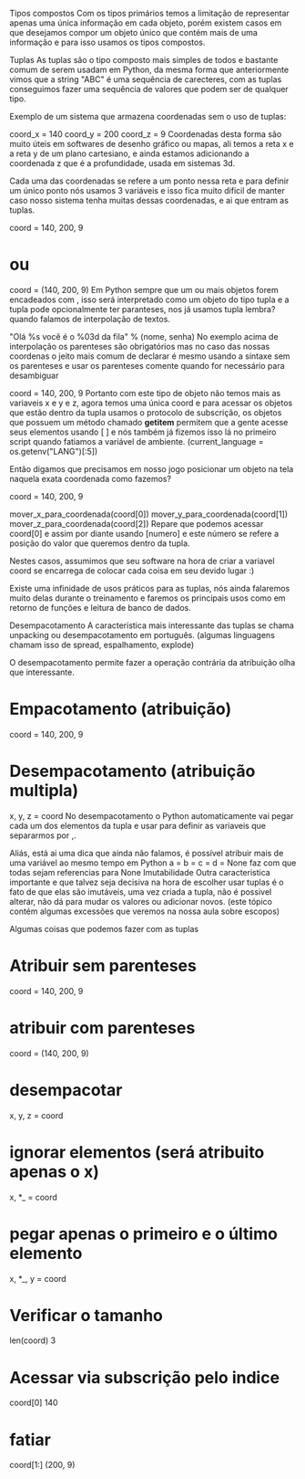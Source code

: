 Tipos compostos
Com os tipos primários temos a limitação de representar apenas uma única informação em cada objeto, porém existem casos em que desejamos compor um objeto único que contém mais de uma informação e para isso usamos os tipos compostos.

Tuplas
As tuplas são o tipo composto mais simples de todos e bastante comum de serem usadam em Python, da mesma forma que anteriormente vimos que a string "ABC" é uma sequência de carecteres, com as tuplas conseguimos fazer uma sequência de valores que podem ser de qualquer tipo.

Exemplo de um sistema que armazena coordenadas sem o uso de tuplas:

coord_x = 140
coord_y = 200
coord_z = 9
Coordenadas desta forma são muito úteis em softwares de desenho gráfico ou mapas, ali temos a reta x e a reta y de um plano cartesiano, e ainda estamos adicionando a coordenada z que é a profundidade, usada em sistemas 3d.



Cada uma das coordenadas se refere a um ponto nessa reta e para definir um único ponto nós usamos 3 variáveis e isso fica muito dificil de manter caso nosso sistema tenha muitas dessas coordenadas, e ai que entram as tuplas.

coord = 140, 200, 9

# ou

coord = (140, 200, 9)
Em Python sempre que um ou mais objetos forem encadeados com , isso será interpretado como um objeto do tipo tupla e a tupla pode opcionalmente ter paranteses, nos já usamos tupla lembra? quando falamos de interpolação de textos.

"Olá %s você é o %03d da fila" % (nome, senha)
No exemplo acima de interpolação os parenteses são obrigatórios mas no caso das nossas coordenas o jeito mais comum de declarar é mesmo usando a sintaxe sem os parenteses e usar os parenteses comente quando for necessário para desambiguar

coord = 140, 200, 9
Portanto com este tipo de objeto não temos mais as variaveis x e y e z, agora temos uma única coord e para acessar os objetos que estão dentro da tupla usamos o protocolo de subscrição, os objetos que possuem um método chamado __getitem__ permitem que a gente acesse seus elementos usando [ ] e nós também já fizemos isso lá no primeiro script quando fatiamos a variável de ambiente. (current_language = os.getenv("LANG")[:5])

Então digamos que precisamos em nosso jogo posicionar um objeto na tela naquela exata coordenada como fazemos?

coord = 140, 200, 9

mover_x_para_coordenada(coord[0])
mover_y_para_coordenada(coord[1])
mover_z_para_coordenada(coord[2])
Repare que podemos acessar coord[0] e assim por diante usando [numero] e este número se refere a posição do valor que queremos dentro da tupla.

Nestes casos, assumimos que seu software na hora de criar a variavel coord se encarrega de colocar cada coisa em seu devido lugar :)

Existe uma infinidade de usos práticos para as tuplas, nós ainda falaremos muito delas durante o treinamento e faremos os principais usos como em retorno de funções e leitura de banco de dados.

Desempacotamento
A caracteristica mais interessante das tuplas se chama unpacking ou desempacotamento em português. (algumas linguagens chamam isso de spread, espalhamento, explode)

O desempacotamento permite fazer a operação contrária da atribuição olha que interessante.

# Empacotamento (atribuição)
coord = 140, 200, 9

# Desempacotamento (atribuição multipla)
x, y, z = coord
No desempacotamento o Python automaticamente vai pegar cada um dos elementos da tupla e usar para definir as variaveis que separarmos por ,.

Aliás, está ai uma dica que ainda não falamos, é possível atribuir mais de uma variável ao mesmo tempo em Python a = b = c = d = None faz com que todas sejam referencias para None
Imutabilidade
Outra caracteristica importante e que talvez seja decisiva na hora de escolher usar tuplas é o fato de que elas são imutáveis, uma vez criada a tupla, não é possivel alterar, não dá para mudar os valores ou adicionar novos. (este tópico contém algumas excessões que veremos na nossa aula sobre escopos)

Algumas coisas que podemos fazer com as tuplas
# Atribuir sem parenteses
coord = 140, 200, 9

# atribuir com parenteses
coord = (140, 200, 9)

# desempacotar
x, y, z = coord

# ignorar elementos (será atribuito apenas o x)
x, *_ = coord

# pegar apenas o primeiro e o último elemento
x, *_, y = coord

# Verificar o tamanho
len(coord)
3

# Acessar via subscrição pelo indice
coord[0]
140

# fatiar
coord[1:]
(200, 9)

